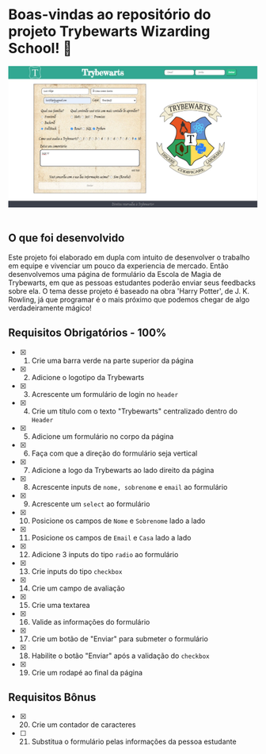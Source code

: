 # Boas-vindas ao repositório do projeto Trybewarts Wizarding School! 🧙
![Tela do Projeto](/tela.jpeg)
<br/>
<br/>
## O que foi desenvolvido 

Este projeto foi elaborado em dupla com intuito de desenvolver o trabalho em equipe e vivenciar um pouco da experiencia de mercado. Então desenvolvemos uma página de formulário da Escola de Magia de Trybewarts, em que as pessoas estudantes poderão enviar seus feedbacks sobre ela. O tema desse projeto é baseado na obra 'Harry Potter', de J. K. Rowling, já que programar é o mais próximo que podemos chegar de algo verdadeiramente mágico! 

## Requisitos Obrigatórios - 100%

- [x] 1. Crie uma barra verde na parte superior da página

- [x] 2. Adicione o logotipo da Trybewarts

- [x] 3. Acrescente um formulário de login no `header`

- [x] 4. Crie um título com o texto "Trybewarts" centralizado dentro do `Header`

- [x] 5. Adicione um formulário no corpo da página

- [x] 6. Faça com que a direção do formulário seja vertical

- [x] 7. Adicione a logo da Trybewarts ao lado direito da página

- [x] 8. Acrescente inputs de `nome, sobrenome` e `email` ao formulário

- [x] 9. Acrescente um `select` ao formulário

- [x] 10. Posicione os campos de `Nome` e `Sobrenome` lado a lado

- [x] 11. Posicione os campos de `Email` e `Casa` lado a lado

- [x] 12. Adicione 3 inputs do tipo `radio` ao formulário

- [x] 13. Crie inputs do tipo `checkbox`

- [x] 14. Crie um campo de avaliação

- [x] 15. Crie uma textarea

- [x] 16. Valide as informações do formulário

- [x] 17. Crie um botão de "Enviar" para submeter o formulário

- [x] 18. Habilite o botão "Enviar" após a validação do `checkbox`

- [x] 19. Crie um rodapé ao final da página

## Requisitos Bônus 

- [x] 20. Crie um contador de caracteres

- [ ] 21. Substitua o formulário pelas informações da pessoa estudante

